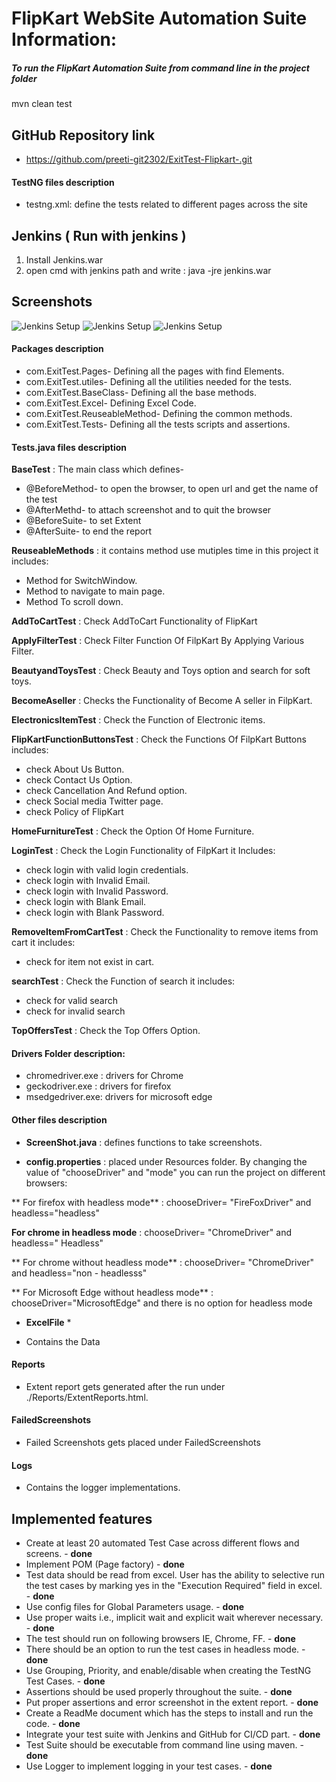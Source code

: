 # FlipKart WebSite Automation Suite Information:
##### To run the FlipKart Automation Suite from command line in the project folder
mvn clean test

## GitHub Repository link 
*  https://github.com/preeti-git2302/ExitTest-Flipkart-.git

#### TestNG files description
* testng.xml: define the tests related to different pages across the site


## Jenkins ( Run with jenkins )  
1. Install Jenkins.war
2. open cmd with jenkins path and write :
		java -jre jenkins.war
		
## Screenshots 
![Jenkins Setup](./photo/Screenshot3.png)
![Jenkins Setup](./photo/Screenshot1.png)
![Jenkins Setup](./photo/Screenshot2.png)

#### Packages description
* com.ExitTest.Pages- Defining all the pages with find Elements.
* com.ExitTest.utiles- Defining all the utilities needed for the tests.
* com.ExitTest.BaseClass- Defining all the base methods.
* com.ExitTest.Excel- Defining Excel Code.
* com.ExitTest.ReuseableMethod- Defining the common methods.
* com.ExitTest.Tests- Defining all the tests scripts and assertions.

#### Tests.java files description

**BaseTest** : The main class which defines-
* @BeforeMethod- to open the browser, to open url and get the name of the test
* @AfterMethd- to attach screenshot and to quit the browser
* @BeforeSuite- to set Extent
* @AfterSuite- to end the report

**ReuseableMethods** : it contains method use mutiples time in this project it includes:
* Method for SwitchWindow.
* Method to navigate to main page.
* Method To scroll down.

**AddToCartTest** : Check AddToCart Functionality of FlipKart 

**ApplyFilterTest** : Check Filter Function Of FilpKart By Applying Various Filter. 

**BeautyandToysTest** : Check Beauty and Toys option and search for soft toys.

**BecomeAseller** : Checks the Functionality of Become A seller in FilpKart.

**ElectronicsItemTest** : Check the Function of Electronic items.

**FlipKartFunctionButtonsTest** : Check the Functions Of FilpKart Buttons includes:
* check About Us Button. 
* check Contact Us Option. 
* check Cancellation And Refund option. 
* check Social media Twitter page.
* check Policy of FlipKart


**HomeFurnitureTest** : Check the Option Of Home Furniture.

**LoginTest** : Check the Login Functionality of FilpKart it Includes:
* check login with valid login credentials. 
* check login with Invalid Email. 
* check login with Invalid Password. 
* check login with Blank Email.
* check login with Blank Password.

**RemoveItemFromCartTest** : Check the Functionality to remove items from cart it includes:
* check for item not exist in cart.

**searchTest** : Check the Function of search it includes:
* check for valid search 
* check for invalid search

**TopOffersTest** : Check the Top Offers Option.

#### Drivers Folder description:

* chromedriver.exe : drivers for Chrome
* geckodriver.exe : drivers for firefox
* msedgedriver.exe: drivers for microsoft edge


#### Other files description

* **ScreenShot.java** : defines functions to take screenshots.

* **config.properties** : placed under Resources folder. By changing the value of "chooseDriver" and "mode" you can run the project on different browsers:

** For firefox with headless mode** : chooseDriver= "FireFoxDriver"  and headless="headless"

**For chrome in headless mode** : chooseDriver= "ChromeDriver"  and headless=" Headless"

** For chrome without headless mode** : chooseDriver= "ChromeDriver"  and headless="non - headlesss"

** For Microsoft Edge without headless mode** : chooseDriver="MicrosoftEdge" and there is no option for headless mode


* **ExcelFile** *

* Contains the Data

#### Reports 

* Extent report gets generated after the run under ./Reports/ExtentReports.html.

#### FailedScreenshots

* Failed Screenshots gets placed under FailedScreenshots

#### Logs

* Contains the logger implementations.
 
 
## Implemented features

-	Create at least 20 automated Test Case across different flows and screens. - **done**
-	Implement POM (Page factory)  - **done**
-	Test data should be read from excel. User has the ability to selective run the test cases by marking yes in the "Execution Required" field in excel. - **done**
-	Use config files for Global Parameters usage. - **done**
-	Use proper waits i.e., implicit wait and explicit wait wherever necessary. - **done**
-	The test should run on following browsers IE, Chrome, FF. - **done**
-	There should be an option to run the test cases in headless mode. - **done**
-	Use Grouping, Priority, and enable/disable when creating the TestNG Test Cases. - **done**
-	Assertions should be used properly throughout the suite. - **done**
-	Put proper assertions and error screenshot in the extent report. - **done**
-	Create a ReadMe document which has the steps to install and run the code. - **done**
-	Integrate your test suite with Jenkins and GitHub for CI/CD part. - **done**
-	Test Suite should be executable from command line using maven. - **done**
-	Use Logger to implement logging in your test cases. - **done**
